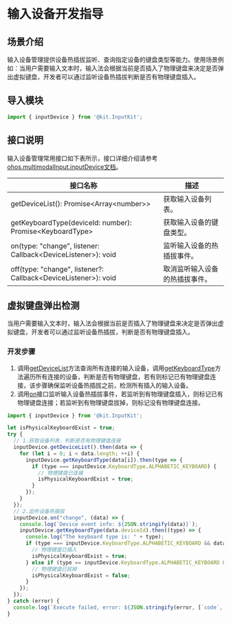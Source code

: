 # 输入设备开发指导

## 场景介绍

输入设备管理提供设备热插拔监听、查询指定设备的键盘类型等能力。使用场景例如：当用户需要输入文本时，输入法会根据当前是否插入了物理键盘来决定是否弹出虚拟键盘，开发者可以通过监听设备热插拔判断是否有物理键盘插入。

## 导入模块

```js
import { inputDevice } from '@kit.InputKit';
```

## 接口说明

输入设备管理常用接口如下表所示，接口详细介绍请参考[ohos.multimodalInput.inputDevice文档](../../reference/apis-input-kit/js-apis-inputdevice.md)。

| 接口名称  | 描述 |
| ----------- | ------------------------------------------------------------ | 
| getDeviceList(): Promise\<Array\<number>> | 获取输入设备列表。 |
| getKeyboardType(deviceId: number): Promise\<KeyboardType> | 获取输入设备的键盘类型。 |
| on(type: "change", listener: Callback\<DeviceListener>): void | 监听输入设备的热插拔事件。 |
| off(type: "change", listener?: Callback\<DeviceListener>): void | 取消监听输入设备的热插拔事件。 |

## 虚拟键盘弹出检测

当用户需要输入文本时，输入法会根据当前是否插入了物理键盘来决定是否弹出虚拟键盘，开发者可以通过监听设备热插拔，判断是否有物理键盘插入。

### 开发步骤

1. 调用[getDeviceList](../../reference/apis-input-kit/js-apis-inputdevice.md#inputdevicegetdevicelist9)方法查询所有连接的输入设备，调用[getKeyboardType](../../reference/apis-input-kit/js-apis-inputdevice.md#inputdevicegetkeyboardtype9)方法遍历所有连接的设备，判断是否有物理键盘，若有则标记已有物理键盘连接，该步骤确保监听设备热插拔之前，检测所有插入的输入设备。
2. 调用[on](../../reference/apis-input-kit/js-apis-inputdevice.md#inputdeviceon9)接口监听输入设备热插拔事件，若监听到有物理键盘插入，则标记已有物理键盘连接；若监听到有物理键盘拔掉，则标记没有物理键盘连接。


```js
import { inputDevice } from '@kit.InputKit';

let isPhysicalKeyboardExist = true;
try {
  // 1.获取设备列表，判断是否有物理键盘连接
  inputDevice.getDeviceList().then(data => {
    for (let i = 0; i < data.length; ++i) {
      inputDevice.getKeyboardType(data[i]).then(type => {
        if (type === inputDevice.KeyboardType.ALPHABETIC_KEYBOARD) {
          // 物理键盘已连接
          isPhysicalKeyboardExist = true;
        }
      });
    }
  });
  // 2.监听设备热插拔
  inputDevice.on("change", (data) => {
    console.log(`Device event info: ${JSON.stringify(data)}`);
    inputDevice.getKeyboardType(data.deviceId).then((type) => {
      console.log("The keyboard type is: " + type);
      if (type === inputDevice.KeyboardType.ALPHABETIC_KEYBOARD && data.type == 'add') {
        // 物理键盘已插入
        isPhysicalKeyboardExist = true;
      } else if (type == inputDevice.KeyboardType.ALPHABETIC_KEYBOARD && data.type == 'remove') {
        // 物理键盘已拔掉
        isPhysicalKeyboardExist = false;
      }
    });
  });
} catch (error) {
  console.log(`Execute failed, error: ${JSON.stringify(error, [`code`, `message`])}`);
}
```
